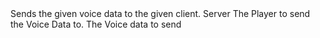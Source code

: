 <function name="SendVoiceData" parent="voicechat" type="libraryfunc">
	<description>
		Sends the given voice data to the given client.
	</description>
	<realm>Server</realm>
	<args>
		<arg name="ply" type="Player">The Player to send the Voice Data to.</arg>
		<arg name="voiceData" type="VoiceData">The Voice data to send</arg>
	</args>
</function>